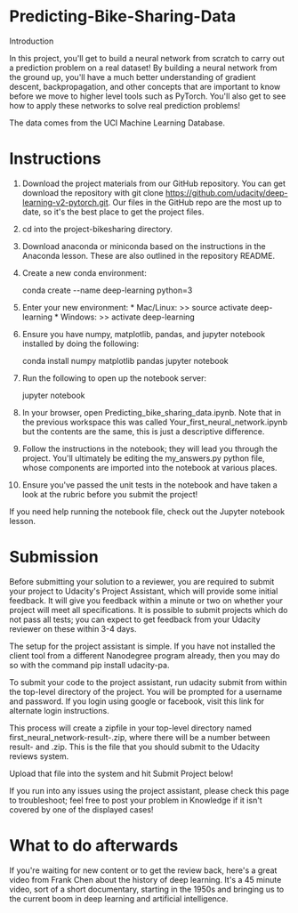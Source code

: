 # Predicting-Bike-Sharing-Data

Introduction

In this project, you'll get to build a neural network from scratch to carry out a prediction problem on a real dataset! By building a neural network from the ground up, you'll have a much better understanding of gradient descent, backpropagation, and other concepts that are important to know before we move to higher level tools such as PyTorch. You'll also get to see how to apply these networks to solve real prediction problems!

The data comes from the UCI Machine Learning Database.

# Instructions
1. Download the project materials from our GitHub repository. You can get download the repository with git clone https://github.com/udacity/deep-learning-v2-pytorch.git. Our files in the GitHub repo are the most up to date, so it's the best place to get the project files.
2. cd into the project-bikesharing directory.
3. Download anaconda or miniconda based on the instructions in the Anaconda lesson. These are also outlined in the repository README.
4. Create a new conda environment:

    conda create --name deep-learning python=3

5. Enter your new environment:
        * Mac/Linux: >> source activate deep-learning
        * Windows: >> activate deep-learning
6. Ensure you have numpy, matplotlib, pandas, and jupyter notebook installed by doing the following:

    conda install numpy matplotlib pandas jupyter notebook

7. Run the following to open up the notebook server:

    jupyter notebook

8. In your browser, open Predicting_bike_sharing_data.ipynb. Note that in the previous workspace this was called Your_first_neural_network.ipynb but the contents are the same, this is just a descriptive difference.
9. Follow the instructions in the notebook; they will lead you through the project. You'll ultimately be editing the my_answers.py python file, whose components are imported into the notebook at various places.
10. Ensure you've passed the unit tests in the notebook and have taken a look at the rubric before you submit the project!

If you need help running the notebook file, check out the Jupyter notebook lesson.

# Submission
Before submitting your solution to a reviewer, you are required to submit your project to Udacity's Project Assistant, which will provide some initial feedback. It will give you feedback within a minute or two on whether your project will meet all specifications. It is possible to submit projects which do not pass all tests; you can expect to get feedback from your Udacity reviewer on these within 3-4 days.

The setup for the project assistant is simple. If you have not installed the client tool from a different Nanodegree program already, then you may do so with the command pip install udacity-pa.

To submit your code to the project assistant, run udacity submit from within the top-level directory of the project. You will be prompted for a username and password. If you login using google or facebook, visit this link for alternate login instructions.

This process will create a zipfile in your top-level directory named first_neural_network-result-.zip, where there will be a number between result- and .zip. This is the file that you should submit to the Udacity reviews system.

Upload that file into the system and hit Submit Project below!

If you run into any issues using the project assistant, please check this page to troubleshoot; feel free to post your problem in Knowledge if it isn't covered by one of the displayed cases!

# What to do afterwards
If you're waiting for new content or to get the review back, here's a great video from Frank Chen about the history of deep learning. It's a 45 minute video, sort of a short documentary, starting in the 1950s and bringing us to the current boom in deep learning and artificial intelligence.
